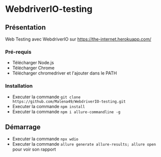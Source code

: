 # WebdriverIO-testing

## Présentation

Web Testing avec WebdriverIO sur https://the-internet.herokuapp.com/

### Pré-requis

- Télécharger Node.js
- Télécharger Chrome
- Télécharger chromedriver et l'ajouter dans le PATH

### Installation

- Executer la commande ``git clone https://github.com/Malena49/WebdriverIO-testing.git``
- Executer la commande ``npm install``
- Executer la commande ``npm i allure-commandline -g``

## Démarrage

- Executer la commande ``npx wdio``
- Executer la commande ``allure generate allure-results; allure open`` pour voir son rapport
